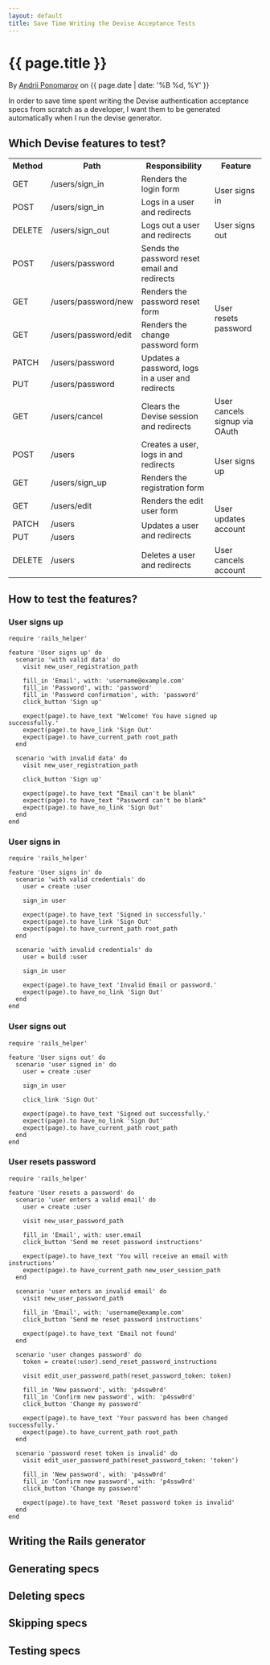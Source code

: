 ```yaml
---
layout: default
title: Save Time Writing the Devise Acceptance Tests
---
```


# {{ page.title }}

By [Andrii Ponomarov](http://andriiponomarov.com) on {{ page.date | date: '%B %d, %Y' }}

<div id="story">In order to save time spent writing the Devise
authentication acceptance specs from scratch
as a developer,
I want them to be generated automatically
when I run the devise generator.
</div>

## Which Devise features to test?

<table>
  <tr>
    <th>Method</th>
    <th>Path</th>
    <th>Responsibility</th>
    <th>Feature</th>
  </tr>

  <tr class="selected">
    <td>GET</td>
    <td>/users/sign_in</td>
    <td>Renders the login form</td>
    <td rowspan="2">User signs in</td>
  </tr>
  <tr class="selected separated">
    <td>POST</td>
    <td>/users/sign_in</td>
    <td>Logs in a user and redirects</td>
  </tr>

  <tr class="selected separated">
    <td>DELETE</td>
    <td>/users/sign_out</td>
    <td>Logs out a user and redirects</td>
    <td>User signs out</td>
  </tr>

  <tr class="selected">
    <td>POST</td>
    <td>/users/password</td>
    <td>Sends the password reset email and redirects</td>
    <td rowspan="5">User resets password</td>
  </tr>
  <tr class="selected">
    <td>GET</td>
    <td>/users/password/new</td>
    <td>Renders the password reset form</td>
  </tr>
  <tr class="selected">
    <td>GET</td>
    <td>/users/password/edit</td>
    <td>Renders the change password form</td>
  </tr>
  <tr class="selected">
    <td>PATCH</td>
    <td>/users/password</td>
    <td rowspan="2">Updates a password, logs in a user and redirects</td>
  </tr>
  <tr class="selected separated">
    <td>PUT</td>
    <td>/users/password</td>
  </tr>

  <tr class="skipped separated">
    <td>GET</td>
    <td>/users/cancel</td>
    <td>Clears the Devise session and redirects</td>
    <td>User cancels signup via OAuth</td>
  </tr>

  <tr class="selected">
    <td>POST</td>
    <td>/users</td>
    <td>Creates a user, logs in and redirects</td>
    <td rowspan="2">User signs up</td>
  </tr>
  <tr class="selected separated">
    <td>GET</td>
    <td>/users/sign_up</td>
    <td>Renders the registration form</td>
  </tr>

  <tr class="skipped">
    <td>GET</td>
    <td>/users/edit</td>
    <td>Renders the edit user form</td>
    <td rowspan="3">User updates account</td>
  </tr>
  <tr class="skipped">
    <td>PATCH</td>
    <td>/users</td>
    <td rowspan="2">Updates a user and redirects</td>
  </tr>
  <tr class="skipped separated">
    <td>PUT</td>
    <td>/users</td>
  </tr>

  <tr class="skipped">
    <td>DELETE</td>
    <td>/users</td>
    <td>Deletes a user and redirects</td>
    <td>User cancels account</td>
  </tr>
</table>

## How to test the features?

### User signs up

<pre><code class="ruby">require 'rails_helper'

feature 'User signs up' do
  scenario 'with valid data' do
    visit new_user_registration_path

    fill_in 'Email', with: 'username@example.com'
    fill_in 'Password', with: 'password'
    fill_in 'Password confirmation', with: 'password'
    click_button 'Sign up'

    expect(page).to have_text 'Welcome! You have signed up successfully.'
    expect(page).to have_link 'Sign Out'
    expect(page).to have_current_path root_path
  end

  scenario 'with invalid data' do
    visit new_user_registration_path

    click_button 'Sign up'

    expect(page).to have_text "Email can't be blank"
    expect(page).to have_text "Password can't be blank"
    expect(page).to have_no_link 'Sign Out'
  end
end
</code></pre>

### User signs in

<pre><code class="ruby">require 'rails_helper'

feature 'User signs in' do
  scenario 'with valid credentials' do
    user = create :user

    sign_in user

    expect(page).to have_text 'Signed in successfully.'
    expect(page).to have_link 'Sign Out'
    expect(page).to have_current_path root_path
  end

  scenario 'with invalid credentials' do
    user = build :user

    sign_in user

    expect(page).to have_text 'Invalid Email or password.'
    expect(page).to have_no_link 'Sign Out'
  end
end
</code></pre>

### User signs out

<pre><code class="ruby">require 'rails_helper'

feature 'User signs out' do
  scenario 'user signed in' do
    user = create :user

    sign_in user

    click_link 'Sign Out'

    expect(page).to have_text 'Signed out successfully.'
    expect(page).to have_no_link 'Sign Out'
    expect(page).to have_current_path root_path
  end
end
</code></pre>

### User resets password

<pre><code class="ruby">require 'rails_helper'

feature 'User resets a password' do
  scenario 'user enters a valid email' do
    user = create :user

    visit new_user_password_path

    fill_in 'Email', with: user.email
    click_button 'Send me reset password instructions'

    expect(page).to have_text 'You will receive an email with instructions'
    expect(page).to have_current_path new_user_session_path
  end

  scenario 'user enters an invalid email' do
    visit new_user_password_path

    fill_in 'Email', with: 'username@example.com'
    click_button 'Send me reset password instructions'

    expect(page).to have_text 'Email not found'
  end

  scenario 'user changes password' do
    token = create(:user).send_reset_password_instructions

    visit edit_user_password_path(reset_password_token: token)

    fill_in 'New password', with: 'p4ssw0rd'
    fill_in 'Confirm new password', with: 'p4ssw0rd'
    click_button 'Change my password'

    expect(page).to have_text 'Your password has been changed successfully.'
    expect(page).to have_current_path root_path
  end

  scenario 'password reset token is invalid' do
    visit edit_user_password_path(reset_password_token: 'token')

    fill_in 'New password', with: 'p4ssw0rd'
    fill_in 'Confirm new password', with: 'p4ssw0rd'
    click_button 'Change my password'

    expect(page).to have_text 'Reset password token is invalid'
  end
end
</code></pre>

## Writing the Rails generator

## Generating specs

## Deleting specs

## Skipping specs

## Testing specs
